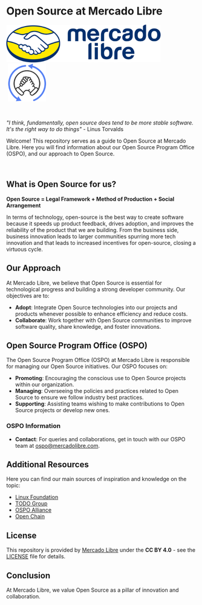 # Open Source at Mercado Libre

<p float="left">
    <img alt="Open Source logo" src="./_media/meli.png" height="100">
    <img alt="Open Source logo" src="./_media/open-source.png" height="100" style="margin-left: 1%;">
</p>

<br>

*"I think, fundamentally, open source does tend to be more stable software. It's the right way to do things"* - Linus Torvalds

Welcome! This repository serves as a guide to Open Source at Mercado Libre. Here you will find information about our Open Source Program Office (OSPO), and our approach to Open Source.

<br>

## What is Open Source for us?

**Open Source = Legal Framework + Method of Production + Social Arrangement**

In terms of technology, open-source is the best way to create software because it speeds up product feedback, drives adoption, and improves the reliability of the product that we are building. From the business side, business innovation leads to larger communities spurring more tech innovation and that leads to increased incentives for open-source, closing a virtuous cycle.


## Our Approach

At Mercado Libre, we believe that Open Source is essential for technological progress and building a strong developer community. Our objectives are to:

- **Adopt**: Integrate Open Source technologies into our projects and products whenever possible to enhance efficiency and reduce costs.
- **Collaborate**: Work together with Open Source communities to improve software quality, share knowledge, and foster innovations.


## Open Source Program Office (OSPO)

The Open Source Program Office (OSPO) at Mercado Libre is responsible for managing our Open Source initiatives. Our OSPO focuses on:

- **Promoting**: Encouraging the conscious use to Open Source projects within our organization.
- **Managing**: Overseeing the policies and practices related to Open Source to ensure we follow industry best practices.
- **Supporting**: Assisting teams wishing to make contributions to Open Source projects or develop new ones.

### OSPO Information

- **Contact**: For queries and collaborations, get in touch with our OSPO team at [ospo@mercadolibre.com]().

## Additional Resources

Here you can find our main sources of inspiration and knowledge on the topic:
- [Linux Foundation](https://www.linuxfoundation.org/)
- [TODO Group](https://todogroup.org/)
- [OSPO Alliance](https://ospo-alliance.org/)
- [Open Chain](https://openchainproject.org/)

## License

This repository is provided by [Mercado Libre](https://www.mercadolibre.com/) under the **CC BY 4.0** - see the [LICENSE](LICENSE.md) file for details.

## Conclusion

At Mercado Libre, we value Open Source as a pillar of innovation and collaboration.